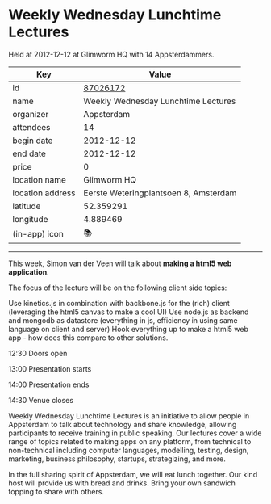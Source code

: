 # Weekly Wednesday Lunchtime Lectures
Held at 2012-12-12 at Glimworm HQ with 14 Appsterdammers.
        
|Key|Value
|---|---|
|id|[87026172](https://www.meetup.com/appsterdam/events/87026172/)|
|name|Weekly Wednesday Lunchtime Lectures|
|organizer|Appsterdam|
|attendees|14|
|begin date|2012-12-12|
|end date|2012-12-12|
|price|0|
|location name|Glimworm HQ|
|location address|Eerste Weteringplantsoen 8, Amsterdam|
|latitude|52.359291|
|longitude|4.889469|
|(in-app) icon|📚|

---

This week, Simon van der Veen will talk about **making a html5 web application**.

The focus of the lecture will be on the following client side topics:

Use kinetics.js in combination with backbone.js for the (rich) client (leveraging the html5 canvas to make a cool UI) Use node.js as backend and mongodb as datastore (everything in js, efficiency in using same language on client and server) Hook everything up to make a html5 web app - how does this compare to other solutions.  

12:30 Doors open

13:00 Presentation starts

14:00 Presentation ends

14:30 Venue closes

Weekly Wednesday Lunchtime Lectures is an initiative to allow people in Appsterdam to talk about technology and share knowledge, allowing participants to receive training in public speaking. Our lectures cover a wide range of topics related to making apps on any platform, from technical to non-technical including computer languages, modelling, testing, design, marketing, business philosophy, startups, strategizing, and more.

In the full sharing spirit of Appsterdam, we will eat lunch together. Our kind host will provide us with bread and drinks. Bring your own sandwich topping to share with others.


